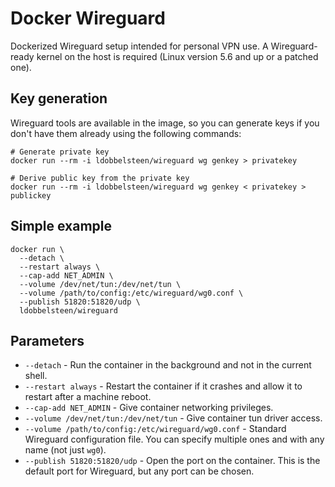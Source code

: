 # Docker Wireguard
Dockerized Wireguard setup intended for personal VPN use. A Wireguard-ready kernel on the host is required (Linux version 5.6 and up or a patched one).

## Key generation
Wireguard tools are available in the image, so you can generate keys if you don't have them already using the following commands:
```
# Generate private key
docker run --rm -i ldobbelsteen/wireguard wg genkey > privatekey

# Derive public key from the private key
docker run --rm -i ldobbelsteen/wireguard wg genkey < privatekey > publickey
```

## Simple example
```
docker run \
  --detach \
  --restart always \
  --cap-add NET_ADMIN \
  --volume /dev/net/tun:/dev/net/tun \
  --volume /path/to/config:/etc/wireguard/wg0.conf \
  --publish 51820:51820/udp \
  ldobbelsteen/wireguard
```

## Parameters
* `--detach` - Run the container in the background and not in the current shell.
* `--restart always` - Restart the container if it crashes and allow it to restart after a machine reboot.
* `--cap-add NET_ADMIN` - Give container networking privileges.
* `--volume /dev/net/tun:/dev/net/tun` - Give container tun driver access.
* `--volume /path/to/config:/etc/wireguard/wg0.conf` - Standard Wireguard configuration file. You can specify multiple ones and with any name (not just `wg0`).
* `--publish 51820:51820/udp` - Open the port on the container. This is the default port for Wireguard, but any port can be chosen.

